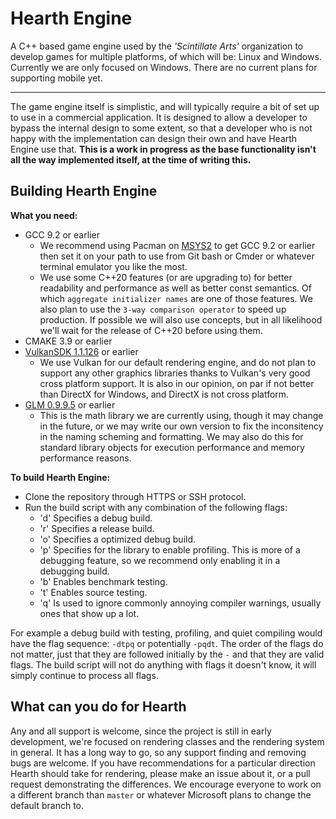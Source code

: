# Hearth Engine

A C++ based game engine used by the *'Scintillate Arts'* organization to develop games for multiple platforms, of which will be: Linux and Windows. Currently we are only focused on Windows. There are no current plans for supporting mobile yet.

---

The game engine itself is simplistic, and will typically require a bit of set up to use in a commercial application. It is designed to allow a developer to bypass the internal design to some extent, so that a developer who is not happy with the implementation can design their own and have Hearth Engine use that. **This is a work in progress as the base functionality isn't all the way implemented itself, at the time of writing this.**

## Building Hearth Engine

__What you need:__

* GCC 9.2 or earlier
  * We recommend using Pacman on [MSYS2](https://www.msys2.org/) to get GCC 9.2 or earlier then set it on your path to use from Git bash or Cmder or whatever terminal emulator you like the most.
  * We use some C++20 features (or are upgrading to) for better readability and performance as well as better const semantics. Of which `aggregate initializer names` are one of those features. We also plan to use the `3-way comparison operator` to speed up production. If possible we will also use concepts, but in all likelihood we'll wait for the release of C++20 before using them.
* CMAKE 3.9 or earlier
* [VulkanSDK 1.1.126](https://vulkan.lunarg.com/sdk/home#windows) or earlier
  * We use Vulkan for our default rendering engine, and do not plan to support any other graphics libraries thanks to Vulkan's very good cross platform support. It is also in our opinion, on par if not better than DirectX for Windows, and DirectX is not cross platform.
* [GLM 0.9.9.5](https://github.com/g-truc/glm/releases/tag/0.9.9.5) or earlier
  * This is the math library we are currently using, though it may change in the future, or we may write our own version to fix the inconsitency in the naming scheming and formatting. We may also do this for standard library objects for execution performance and memory performance reasons.

__To build Hearth Engine:__

* Clone the repository through HTTPS or SSH protocol.
* Run the build script with any combination of the following flags:
  * 'd' Specifies a debug build.
  * 'r' Specifies a release build.
  * 'o' Specifies a optimized debug build.
  * 'p' Specifies for the library to enable profiling. This is more of a debugging feature, so we recommend only enabling it in a debugging build.
  * 'b' Enables benchmark testing.
  * 't' Enables source testing.
  * 'q' Is used to ignore commonly annoying compiler warnings, usually ones that show up a lot.

For example a debug build with testing, profiling, and quiet compiling would have the flag sequence: `-dtpq` or potentially `-pqdt`. The order of the flags do not matter, just that they are followed initially by the `-` and that they are valid flags. The build script will not do anything with flags it doesn't know, it will simply continue to process all flags.

## What can you do for Hearth

Any and all support is welcome, since the project is still in early development, we're focused on rendering classes and the rendering system in general. It has a long way to go, so any support finding and removing bugs are welcome. If you have recommendations for a particular direction Hearth should take for rendering, please make an issue about it, or a pull request demonstrating the differences. We encourage everyone to work on a different branch than `master` or whatever Microsoft plans to change the default branch to.
